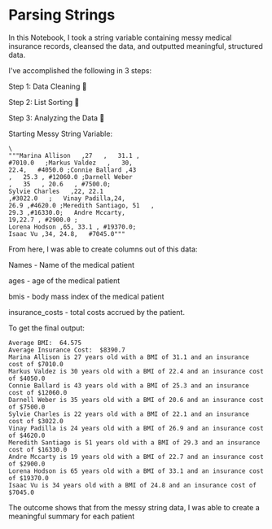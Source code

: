 # Parsing Strings
 In this Notebook, I took a string variable containing messy medical insurance records, cleansed the data, and outputted meaningful, structured data.


I've accomplished the following in 3 steps: 

Step 1: Data Cleaning 🧼

Step 2: List Sorting 📃 

Step 3: Analyzing the Data 🔎 

Starting Messy String Variable:
```
\
"""Marina Allison   ,27   ,   31.1 , 
#7010.0   ;Markus Valdez   ,   30, 
22.4,   #4050.0 ;Connie Ballard ,43 
,   25.3 , #12060.0 ;Darnell Weber   
,   35   , 20.6   , #7500.0;
Sylvie Charles   ,22, 22.1 
,#3022.0   ;   Vinay Padilla,24,   
26.9 ,#4620.0 ;Meredith Santiago, 51   , 
29.3 ,#16330.0;   Andre Mccarty, 
19,22.7 , #2900.0 ; 
Lorena Hodson ,65, 33.1 , #19370.0; 
Isaac Vu ,34, 24.8,   #7045.0"""
```

From here, I was able to create columns out of this data:

Names - Name of the medical patient

ages - age of the medical patient

bmis - body mass index of the medical patient

insurance_costs - total costs accrued by the patient.

To get the final output:
```
Average BMI:  64.575
Average Insurance Cost:  $8390.7
Marina Allison is 27 years old with a BMI of 31.1 and an insurance cost of $7010.0
Markus Valdez is 30 years old with a BMI of 22.4 and an insurance cost of $4050.0
Connie Ballard is 43 years old with a BMI of 25.3 and an insurance cost of $12060.0
Darnell Weber is 35 years old with a BMI of 20.6 and an insurance cost of $7500.0
Sylvie Charles is 22 years old with a BMI of 22.1 and an insurance cost of $3022.0
Vinay Padilla is 24 years old with a BMI of 26.9 and an insurance cost of $4620.0
Meredith Santiago is 51 years old with a BMI of 29.3 and an insurance cost of $16330.0
Andre Mccarty is 19 years old with a BMI of 22.7 and an insurance cost of $2900.0
Lorena Hodson is 65 years old with a BMI of 33.1 and an insurance cost of $19370.0
Isaac Vu is 34 years old with a BMI of 24.8 and an insurance cost of $7045.0
```

The outcome shows that from the messy string data, I was able to create a meaningful summary for each patient
